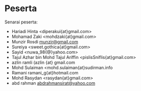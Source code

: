Peserta
=======

Senarai peserta:

 * Hariadi Hinta <diperakui{at}gmail.com>
 * Mohamad Zaki <mohdzaki{at}gmail.com>
 * Munzir Rosdi <munzir@gmail.com>
 * Sureiya <sweet.gothica{at}gmail.com>
 * Sayid <nuwa_98{@}yahoo.com>
 * Tajul Azhar bin Mohd Tajul Ariffin <pislisSniflis{at}gmail.com>
 * azlin ramli (azlin {at} gmail.com
 * Mohd Sulaiman <mohd.sulaiman{at}sudirman.info
 * Ramani ramani_g{at}hotmail.com
 * Mohd Rasydan <rasydan{at}gmail.com>
 * abd rahman <abdrahmansirat@yahoo.com>
